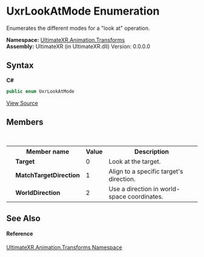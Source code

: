 # UxrLookAtMode Enumeration
 

Enumerates the different modes for a "look at" operation.

**Namespace:**&nbsp;<a href="N_UltimateXR_Animation_Transforms">UltimateXR.Animation.Transforms</a><br />**Assembly:**&nbsp;UltimateXR (in UltimateXR.dll) Version: 0.0.0.0

## Syntax

**C#**<br />
``` C#
public enum UxrLookAtMode
```

<a href="UltimateXR/Scripts/Animation/Transforms/UxrLookAtMode.cs" rel="noopener noreferrer" title="View the source code">View Source</a><br />

## Members
&nbsp;<table><tr><th></th><th>Member name</th><th>Value</th><th>Description</th></tr><tr><td /><td target="F:UltimateXR.Animation.Transforms.UxrLookAtMode.Target">**Target**</td><td>0</td><td>Look at the target.</td></tr><tr><td /><td target="F:UltimateXR.Animation.Transforms.UxrLookAtMode.MatchTargetDirection">**MatchTargetDirection**</td><td>1</td><td>Align to a specific target's direction.</td></tr><tr><td /><td target="F:UltimateXR.Animation.Transforms.UxrLookAtMode.WorldDirection">**WorldDirection**</td><td>2</td><td>Use a direction in world-space coordinates.</td></tr></table>

## See Also


#### Reference
<a href="N_UltimateXR_Animation_Transforms">UltimateXR.Animation.Transforms Namespace</a><br />
